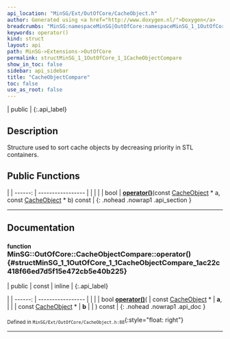 ```yaml
---
api_location: "MinSG/Ext/OutOfCore/CacheObject.h"
author: Generated using <a href="http://www.doxygen.nl/">Doxygen</a>
breadcrumbs: "MinSG:namespaceMinSG|OutOfCore:namespaceMinSG_1_1OutOfCore"
keywords: operator()
kind: struct
layout: api
path: MinSG->Extensions->OutOfCore
permalink: structMinSG_1_1OutOfCore_1_1CacheObjectCompare
show_in_toc: false
sidebar: api_sidebar
title: "CacheObjectCompare"
toc: false
use_as_root: false
---
```


| public |
{:.api_label}

## Description

Structure used to sort cache objects by decreasing priority in STL containers.



## Public Functions

|
| ------: | ----------------- |
|  | |
| bool | **[operator()](#structMinSG_1_1OutOfCore_1_1CacheObjectCompare_1ac22c418f66ed7d5f15e472cb5e40b225)**(const [CacheObject](classMinSG_1_1OutOfCore_1_1CacheObject) * a, const [CacheObject](classMinSG_1_1OutOfCore_1_1CacheObject) * b) const |
{: .nohead .nowrap1 .api_section }


-------------------------------------------------------------------

## Documentation

### <small>function</small><br/> MinSG::OutOfCore::CacheObjectCompare::operator() {#structMinSG_1_1OutOfCore_1_1CacheObjectCompare_1ac22c418f66ed7d5f15e472cb5e40b225}

| public | const | inline |
{:.api_label}

|
| ------: | ----------------- |
|  |
| bool **[operator()](#structMinSG_1_1OutOfCore_1_1CacheObjectCompare_1ac22c418f66ed7d5f15e472cb5e40b225)**( | const [CacheObject](classMinSG_1_1OutOfCore_1_1CacheObject) * | **a**, |
| | const [CacheObject](classMinSG_1_1OutOfCore_1_1CacheObject) * | **b** |
|   ) const |
{: .nohead .nowrap1 .api_doc }





<sub>Defined in `MinSG/Ext/OutOfCore/CacheObject.h:88`</sub>{:style="float: right"}

-------------------------------------------------------------------

